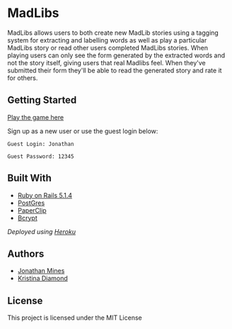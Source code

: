 MadLibs
===============
MadLibs allows users to both create new MadLib stories using a tagging system for extracting and labelling words as well as play a particular MadLibs story or read other users completed MadLibs stories. When playing users can only see the form generated by the extracted words and not the story itself, giving users that real Madlibs feel. When they've submitted their form they'll be able to read the generated story and rate it for others.

## Getting Started
[Play the game here](https://still-wave-78265.herokuapp.com/)

Sign up as a new user or use the guest login below:

`Guest Login: Jonathan`

`Guest Password: 12345`

## Built With
* [Ruby on Rails 5.1.4](https://rubyonrails.org/)
* [PostGres](https://www.postgresql.org/)
* [PaperClip](https://github.com/thoughtbot/paperclip)
* [Bcrypt](https://github.com/codahale/bcrypt-ruby)

*Deployed using [Heroku](https://dashboard.heroku.com/login)*

## Authors
* [Jonathan Mines](https://github.com/MinesJA)
* [Kristina Diamond](https://github.com/krdiamond)

## License
This project is licensed under the MIT License
